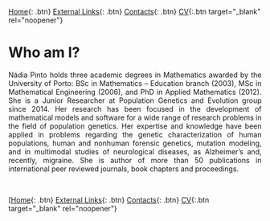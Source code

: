[Home](https://napinto.github.io){: .btn}
[External Links](https://napinto.github.io/Links){: .btn}
[Contacts](https://napinto.github.io/Contacts){: .btn}
[CV](assets/CurriculumVitaeNP.pdf){:.btn target="_blank" rel="noopener"}

# Who am I?

<p align="justify">Nádia Pinto holds three academic degrees in Mathematics awarded by the University of Porto: BSc in Mathematics – Education branch (2003), MSc in Mathematical Engineering (2006), and PhD in Applied Mathematics (2012). She is a Junior Researcher at Population Genetics and Evolution group since 2014. Her research has been focused in the development of mathematical models and software for a wide range of research problems in the field of population genetics. Her expertise and knowledge have been applied in problems regarding the genetic characterization of human populations, human and nonhuman forensic genetics, mutation modeling, and in multimodal studies of neurological diseases, as Alzheimer’s and, recently, migraine. She is author of more than 50 publications in international peer reviewed journals, book chapters and proceedings.</p>




&nbsp;
&nbsp;
&nbsp;

[[Home](https://napinto.github.io){: .btn}
[External Links](https://napinto.github.io/Links){: .btn}
[Contacts](https://napinto.github.io/Contacts){: .btn}
[CV](assets/CurriculumVitaeNP.pdf){:.btn target="_blank" rel="noopener"}

<!-- [HEROHE](https://napinto.github.io/HEROHE){: .btn} -->




<!-- Global site tag (gtag.js) - Google Analytics -->
<script async src="https://www.googletagmanager.com/gtag/js?id=G-3JWYKYVYDZ"></script>
<script>
  window.dataLayer = window.dataLayer || [];
  function gtag(){dataLayer.push(arguments);}
  gtag('js', new Date());

  gtag('config', 'G-3JWYKYVYDZ');
</script>
